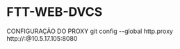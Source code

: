# FTT-WEB-DVCS

CONFIGURAÇÃO DO PROXY
git config --global http.proxy http://<USUARIO>:<SENHA>@10.5.17.105:8080
